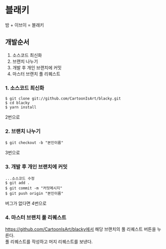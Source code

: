 # 블래키  
밤 + 이브이 = 블래키  

## 개발순서  

1. 소스코드 최신화  
2. 브랜치 나누기  
3. 개발 후 개인 브랜치에 커밋  
4. 마스터 브랜치 풀 리퀘스트  

### 1. 소스코드 최신화

    $ git clone git://github.com/CartoonIsArt/blacky.git
    $ cd blacky
    $ yarn install

2번으로

### 2. 브랜치 나누기   

    $ git checkout -b "본인이름"

3번으로

### 3. 개발 후 개인 브랜치에 커밋  

    ...소스코드 수정
    $ git add .
    $ git commit -m "커밋메시지"
    $ git push origin "본인이름"

버그가 없다면 4번으로  

### 4. 마스터 브랜치 풀 리퀘스트  

https://github.com/CartoonIsArt/blacky에서 해당 브랜치의 풀 리퀘스트 버튼을 누른다.  
풀 리퀘스트를 작성하고 머지 리퀘스트를 보낸다.
